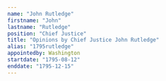 ```yaml
---
name: "John Rutledge"
firstname: "John"
lastname: "Rutledge"
position: "Chief Justice"
title: "Opinions by Chief Justice John Rutledge"
alias: "1795rutledge"
appointedby: Washington
startdate: "1795-08-12"
enddate: "1795-12-15"
---
```

